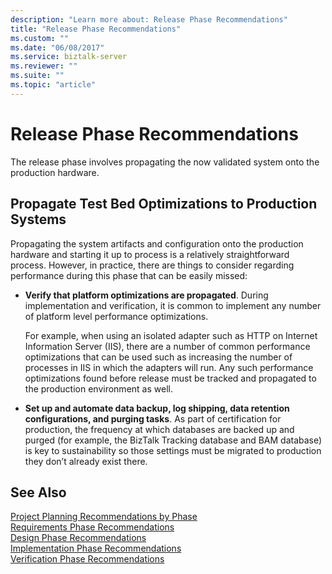 ```yaml
---
description: "Learn more about: Release Phase Recommendations"
title: "Release Phase Recommendations"
ms.custom: ""
ms.date: "06/08/2017"
ms.service: biztalk-server
ms.reviewer: ""
ms.suite: ""
ms.topic: "article"
---
```

# Release Phase Recommendations
The release phase involves propagating the now validated system onto the production hardware.  
  
## Propagate Test Bed Optimizations to Production Systems  
 Propagating the system artifacts and configuration onto the production hardware and starting it up to process is a relatively straightforward process. However, in practice, there are things to consider regarding performance during this phase that can be easily missed:  
  
-   **Verify that platform optimizations are propagated**. During implementation and verification, it is common to implement any number of platform level performance optimizations.  
  
     For example, when using an isolated adapter such as HTTP on Internet Information Server (IIS), there are a number of common performance optimizations that can be used such as increasing the number of processes in IIS in which the adapters will run. Any such performance optimizations found before release must be tracked and propagated to the production environment as well.  
  
-   **Set up and automate data backup, log shipping, data retention configurations, and purging tasks**. As part of certification for production, the frequency at which databases are backed up and purged (for example, the BizTalk Tracking database and BAM database) is key to sustainability so those settings must be migrated to production they don’t already exist there.  
  
## See Also  
 [Project Planning Recommendations by Phase](../core/project-planning-recommendations-by-phase.md)   
 [Requirements Phase Recommendations](../core/requirements-phase-recommendations.md)   
 [Design Phase Recommendations](../core/design-phase-recommendations.md)   
 [Implementation Phase Recommendations](../core/implementation-phase-recommendations.md)   
 [Verification Phase Recommendations](../core/verification-phase-recommendations.md)
